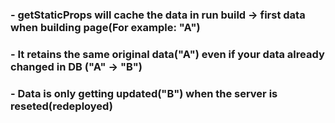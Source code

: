 ### - getStaticProps will cache the data in run build -> first data when building page(For example: "A")

### - It retains the same original data("A") even if your data already changed in DB ("A" -> "B")

### - Data is only getting updated("B") when the server is reseted(redeployed)
